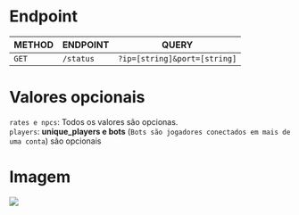 # Endpoint 
| METHOD | ENDPOINT     | QUERY           |
| ------ | ------------ | --------------- |
| `GET`  | `/status`    | `?ip=[string]&port=[string]`|     

# Valores opcionais
`rates e npcs`: Todos os valores são opcionas.<br>
`players`: **unique_players e bots** (`Bots são jogadores conectados em mais de uma conta`) são opcionais

# Imagem
<img src="https://i.imgur.com/zXge8fX.png">